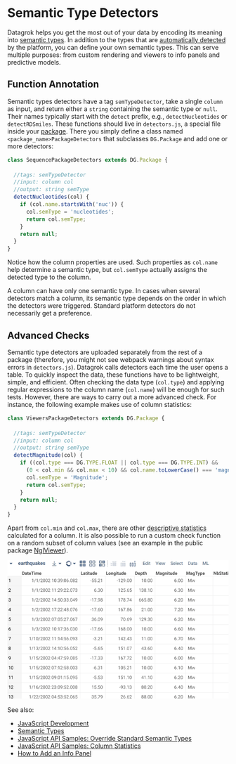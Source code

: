<!-- TITLE: Define Semantic Type Detectors -->

# Semantic Type Detectors

Datagrok helps you get the most out of your data by encoding its meaning into [semantic types](../../discover/semantic-types.md). In addition to the types that are [automatically detected](../../discover/semantic-types.md#automatic-semantic-type-detection) by the platform, you can define your own semantic types. This can serve multiple purposes: from custom rendering and viewers to info panels and predictive models.

## Function Annotation

Semantic types detectors have a tag `semTypeDetector`, take a single `column` as input, and return either a `string` containing the semantic type or `null`. Their names typically start with the `detect` prefix, e.g., `detectNucleotides` or `detectRDSmiles`. These functions should live in `detectors.js`, a special file inside your [package](../develop.md#packages). There you simply define a class named `<package_name>PackageDetectors` that subclasses `DG.Package` and add one or more detectors:

```javascript
class SequencePackageDetectors extends DG.Package {
    
  //tags: semTypeDetector
  //input: column col
  //output: string semType
  detectNucleotides(col) {
    if (col.name.startsWith('nuc')) {
      col.semType = 'nucleotides';
      return col.semType;
    }
    return null;
  }
}
```

Notice how the column properties are used. Such properties as `col.name` help determine a semantic type, but `col.semType` actually assigns the detected type to the column.

A column can have only one semantic type. In cases when several detectors match a column, its semantic type depends on the order in which the detectors were triggered. Standard platform detectors do not necessarily get a preference.

## Advanced Checks

Semantic type detectors are uploaded separately from the rest of a package (therefore, you might not see webpack warnings about syntax errors in `detectors.js`). Datagrok calls detectors each time the user opens a table. To quickly inspect the data, these functions have to be lightweight, simple, and efficient. Often checking the data type (`col.type`) and applying regular expressions to the column name (`col.name`) will be enough for such tests. However, there are ways to carry out a more advanced check. For instance, the following example makes use of column statistics:

```javascript
class ViewersPackageDetectors extends DG.Package {

  //tags: semTypeDetector
  //input: column col
  //output: string semType
  detectMagnitude(col) {
    if ((col.type === DG.TYPE.FLOAT || col.type === DG.TYPE.INT) &&
      (0 < col.min && col.max < 10) && col.name.toLowerCase() === 'magnitude') {
      col.semType = 'Magnitude';
      return col.semType;
    }
    return null;
  }
}
```

Apart from `col.min` and `col.max`, there are other [descriptive statistics](https://public.datagrok.ai/js/samples/data-frame/stats) calculated for a column. It is also possible to run a custom check function on a random subset of column values (see an example in the public package [NglViewer](https://github.com/datagrok-ai/public/blob/master/packages/NglViewer/detectors.js)).

![](semantic-type-detectors.gif "Detected Types: Latitude, Longitude, Magnitude")

See also:
  * [JavaScript Development](../develop.md)
  * [Semantic Types](../../discover/semantic-types.md)
  * [JavaScript API Samples: Override Standard Semantic Types](https://public.datagrok.ai/js/samples/data-frame/advanced/semantic-type-detection)
  * [JavaScript API Samples: Column Statistics](https://public.datagrok.ai/js/samples/data-frame/stats)
  * [How to Add an Info Panel](add-info-panel.md)
